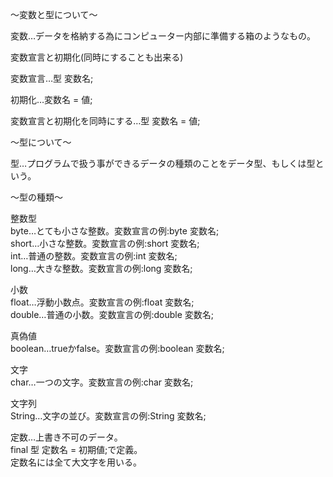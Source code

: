 〜変数と型について〜

変数…データを格納する為にコンピューター内部に準備する箱のようなもの。

変数宣言と初期化(同時にすることも出来る)

変数宣言…型 変数名;

初期化…変数名 = 値;

変数宣言と初期化を同時にする…型 変数名 = 値;

〜型について〜

型…プログラムで扱う事ができるデータの種類のことをデータ型、もしくは型という。

〜型の種類〜

整数型<br>
byte…とても小さな整数。変数宣言の例:byte 変数名;<br>
short…小さな整数。変数宣言の例:short 変数名;<br>
int…普通の整数。変数宣言の例:int 変数名;<br>
long…大きな整数。変数宣言の例:long 変数名;<br>

小数<br>
float…浮動小数点。変数宣言の例:float 変数名;<br>
double…普通の小数。変数宣言の例:double 変数名;<br>

真偽値<br>
boolean…trueかfalse。変数宣言の例:boolean 変数名;<br>

文字<br>
char…一つの文字。変数宣言の例:char 変数名;<br>

文字列<br>
String…文字の並び。変数宣言の例:String 変数名;<br>

定数…上書き不可のデータ。<br>
final 型 定数名 = 初期値;で定義。<br>
定数名には全て大文字を用いる。<br>
